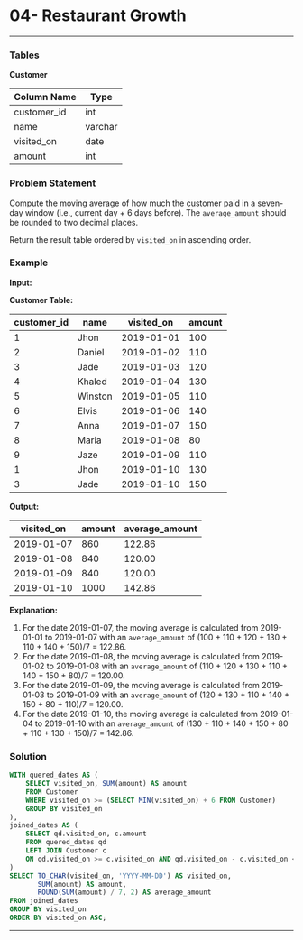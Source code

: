 # 04- Restaurant Growth

---

### Tables

**Customer**

| Column Name | Type    |
|-------------|---------|
| customer_id | int     |
| name        | varchar |
| visited_on  | date    |
| amount      | int     |

### Problem Statement

Compute the moving average of how much the customer paid in a seven-day window (i.e., current day + 6 days before). The `average_amount` should be rounded to two decimal places.

Return the result table ordered by `visited_on` in ascending order.

### Example

**Input:**

**Customer Table:**

| customer_id | name   | visited_on | amount |
|-------------|--------|------------|--------|
| 1           | Jhon   | 2019-01-01 | 100    |
| 2           | Daniel | 2019-01-02 | 110    |
| 3           | Jade   | 2019-01-03 | 120    |
| 4           | Khaled | 2019-01-04 | 130    |
| 5           | Winston| 2019-01-05 | 110    |
| 6           | Elvis  | 2019-01-06 | 140    |
| 7           | Anna   | 2019-01-07 | 150    |
| 8           | Maria  | 2019-01-08 | 80     |
| 9           | Jaze   | 2019-01-09 | 110    |
| 1           | Jhon   | 2019-01-10 | 130    |
| 3           | Jade   | 2019-01-10 | 150    |

**Output:**

| visited_on | amount | average_amount |
|------------|--------|----------------|
| 2019-01-07 | 860    | 122.86         |
| 2019-01-08 | 840    | 120.00         |
| 2019-01-09 | 840    | 120.00         |
| 2019-01-10 | 1000   | 142.86         |

**Explanation:**

1. For the date 2019-01-07, the moving average is calculated from 2019-01-01 to 2019-01-07 with an `average_amount` of (100 + 110 + 120 + 130 + 110 + 140 + 150)/7 = 122.86.
2. For the date 2019-01-08, the moving average is calculated from 2019-01-02 to 2019-01-08 with an `average_amount` of (110 + 120 + 130 + 110 + 140 + 150 + 80)/7 = 120.00.
3. For the date 2019-01-09, the moving average is calculated from 2019-01-03 to 2019-01-09 with an `average_amount` of (120 + 130 + 110 + 140 + 150 + 80 + 110)/7 = 120.00.
4. For the date 2019-01-10, the moving average is calculated from 2019-01-04 to 2019-01-10 with an `average_amount` of (130 + 110 + 140 + 150 + 80 + 110 + 130 + 150)/7 = 142.86.

### Solution

```sql
WITH quered_dates AS (
    SELECT visited_on, SUM(amount) AS amount
    FROM Customer 
    WHERE visited_on >= (SELECT MIN(visited_on) + 6 FROM Customer)
    GROUP BY visited_on
),
joined_dates AS (
    SELECT qd.visited_on, c.amount
    FROM quered_dates qd
    LEFT JOIN Customer c 
    ON qd.visited_on >= c.visited_on AND qd.visited_on - c.visited_on < 7
)
SELECT TO_CHAR(visited_on, 'YYYY-MM-DD') AS visited_on,
       SUM(amount) AS amount,
       ROUND(SUM(amount) / 7, 2) AS average_amount
FROM joined_dates
GROUP BY visited_on
ORDER BY visited_on ASC;
```

---

